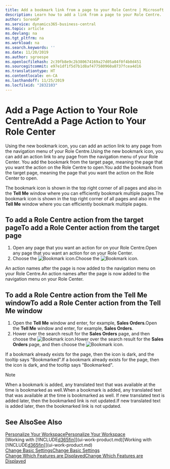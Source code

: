 ```yaml
---
title: Add a bookmark link from a page to your Role Centre | Microsoft Docs
description: Learn how to add a link from a page to your Role Centre.
author: SorenGP
ms.service: dynamics365-business-central
ms.topic: article
ms.devlang: na
ms.tgt_pltfrm: na
ms.workload: na
ms.search.keywords: ''
ms.date: 11/20/2019
ms.author: sgroespe
ms.openlocfilehash: 2c39fb8e9c2b380674169a27d05a04f0f4b0d451
ms.sourcegitcommit: e97e1df1f5d7b1d8af477580960a8737fcea4d16
ms.translationtype: HT
ms.contentlocale: en-CA
ms.lasthandoff: 11/25/2019
ms.locfileid: "2832103"
---
```

# <a name="add-a-page-action-to-your-role-center"></a><span data-ttu-id="58ffa-103">Add a Page Action to Your Role Centre</span><span class="sxs-lookup"><span data-stu-id="58ffa-103">Add a Page Action to Your Role Center</span></span>
<span data-ttu-id="58ffa-104">Using the new bookmark icon, you can add an action link to any page from the navigation menu of your Role Centre.</span><span class="sxs-lookup"><span data-stu-id="58ffa-104">Using the new bookmark icon, you can add an action link to any page from the navigation menu of your Role Center.</span></span> <span data-ttu-id="58ffa-105">You add the bookmark from the target page, meaning the page that you want the action on the Role Centre to open.</span><span class="sxs-lookup"><span data-stu-id="58ffa-105">You add the bookmark from the target page, meaning the page that you want the action on the Role Center to open.</span></span>

<span data-ttu-id="58ffa-106">The bookmark icon is shown in the top right corner of all pages and also in the **Tell Me** window where you can efficiently bookmark multiple pages.</span><span class="sxs-lookup"><span data-stu-id="58ffa-106">The bookmark icon is shown in the top right corner of all pages and also in the **Tell Me** window where you can efficiently bookmark multiple pages.</span></span>

## <a name="to-add-a-role-center-action-from-the-target-page"></a><span data-ttu-id="58ffa-107">To add a Role Centre action from the target page</span><span class="sxs-lookup"><span data-stu-id="58ffa-107">To add a Role Center action from the target page</span></span>
1. <span data-ttu-id="58ffa-108">Open any page that you want an action for on your Role Centre.</span><span class="sxs-lookup"><span data-stu-id="58ffa-108">Open any page that you want an action for on your Role Center.</span></span>
2. <span data-ttu-id="58ffa-109">Choose the ![Bookmark](media/ui_bookmark_icon.png "Bookmark") icon.</span><span class="sxs-lookup"><span data-stu-id="58ffa-109">Choose the ![Bookmark](media/ui_bookmark_icon.png "Bookmark") icon.</span></span>

<span data-ttu-id="58ffa-110">An action names after the page is now added to the navigation menu on your Role Centre.</span><span class="sxs-lookup"><span data-stu-id="58ffa-110">An action names after the page is now added to the navigation menu on your Role Center.</span></span>

## <a name="to-add-a-role-center-action-from-the-tell-me-window"></a><span data-ttu-id="58ffa-111">To add a Role Centre action from the Tell Me window</span><span class="sxs-lookup"><span data-stu-id="58ffa-111">To add a Role Center action from the Tell Me window</span></span>
1. <span data-ttu-id="58ffa-112">Open the **Tell Me** window and enter, for example, **Sales Orders**.</span><span class="sxs-lookup"><span data-stu-id="58ffa-112">Open the **Tell Me** window and enter, for example, **Sales Orders**.</span></span>
2. <span data-ttu-id="58ffa-113">Hower over the search result for the **Sales Orders** page, and then choose the ![Bookmark](media/ui_bookmark_icon.png "Bookmark") icon.</span><span class="sxs-lookup"><span data-stu-id="58ffa-113">Hower over the search result for the **Sales Orders** page, and then choose the ![Bookmark](media/ui_bookmark_icon.png "Bookmark") icon.</span></span>

<span data-ttu-id="58ffa-114">If a bookmark already exists for the page, then the icon is dark, and the tooltip says "Bookmarked".</span><span class="sxs-lookup"><span data-stu-id="58ffa-114">If a bookmark already exists for the page, then the icon is dark, and the tooltip says "Bookmarked".</span></span>

> [!NOTE]  
> <span data-ttu-id="58ffa-115">When a bookmark is added, any translated text that was available at the time is bookmarked as well.</span><span class="sxs-lookup"><span data-stu-id="58ffa-115">When a bookmark is added, any translated text that was available at the time is bookmarked as well.</span></span> <span data-ttu-id="58ffa-116">If new translated text is added later, then the bookmarked link is not updated.</span><span class="sxs-lookup"><span data-stu-id="58ffa-116">If new translated text is added later, then the bookmarked link is not updated.</span></span>

## <a name="see-also"></a><span data-ttu-id="58ffa-117">See Also</span><span class="sxs-lookup"><span data-stu-id="58ffa-117">See Also</span></span>
[<span data-ttu-id="58ffa-118">Personalize Your Workspace</span><span class="sxs-lookup"><span data-stu-id="58ffa-118">Personalize Your Workspace</span></span>](ui-personalization-user.md)  
<span data-ttu-id="58ffa-119">[Working with [!INCLUDE[d365fin](includes/d365fin_md.md)]](ui-work-product.md)</span><span class="sxs-lookup"><span data-stu-id="58ffa-119">[Working with [!INCLUDE[d365fin](includes/d365fin_md.md)]](ui-work-product.md)</span></span>  
[<span data-ttu-id="58ffa-120">Change Basic Settings</span><span class="sxs-lookup"><span data-stu-id="58ffa-120">Change Basic Settings</span></span>](ui-change-basic-settings.md)  
[<span data-ttu-id="58ffa-121">Change Which Features are Displayed</span><span class="sxs-lookup"><span data-stu-id="58ffa-121">Change Which Features are Displayed</span></span>](ui-experiences.md)  
